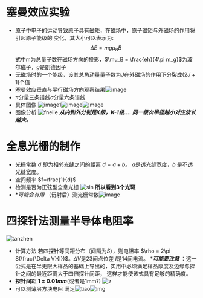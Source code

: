 # 塞曼效应实验

- 原子中电子的运动导致原子具有磁矩，在磁场中，原子磁矩与外磁场的作用将引起原子能级的 变化，其大小可以表示为:
  $$\Delta E = mg \mu_BB$$
  式中m为总量子数在磁场方向的投影，$\mu_B = \frac{eh}{4\pi m_g}$为玻尔磁子，$g$是朗德因子
- 无磁场时的一个能级，设其总角动量量子数为$J$在外磁场的作用下分裂成$(2J+1)$个值
- 塞曼效应垂直与平行磁场方向观察结果![image](https://Snape-max.github.io/saiman.jpg)
- $\pi$分量三条谱线$\sigma$分量六条谱线
- 具体图像 
  ![image1](https://Snape-max.github.io/1.png)![image](https://Snape-max.github.io/2.png)![image](https://Snape-max.github.io/3.png)
- 图像分析 
  ![fnelie](https://Snape-max.github.io/2.png)
  ***从内到外分别是K级，K-1级.... 同一级次半径越小对应波长越大。***
# 全息光栅的制作
- 光栅常数 $d$ 即为相邻光缝之间的距离 $d=a+b$。 $a$是透光缝宽度，$b$ 是不透光缝宽度。
- 空间频率 $f=\frac{1}{d}$
- 检测是否为正弦型全息光栅 ![sin](https://Snape-max.github.io/sin.png) **所以看到3个光斑**
- **可能会有用*  （衍射后）测光栅常数![image](https://Snape-max.github.io/d.png)
# 四探针法测量半导体电阻率
![tanzhen](https://Snape-max.github.io/tanzhen.png)
- 计算方法 若四探针等间距分布（间隔为$S$），则电阻率 $\rho = 2\pi S(\frac{\Delta V}{I})$。$\Delta V$是23间点位差 $I$是14间电流。
  ****可能要注意*** ：这一公式是在半无限大样品的基础上导出的，实用中必须满足样品厚度及边缘与探针之间的最近距离大于四倍探针间距， 这样才能使该式具有足够的精确度。
- **探针间距** **$1\pm0.01mm$**(或者是1mm?)
  ![z](https://Snape-max.github.io/t.png)
- 可以测薄层方块电阻 满足![tiao](https://Snape-max.github.io/cul.png)![img](https://Snape-max.github.io/s.png)

  

